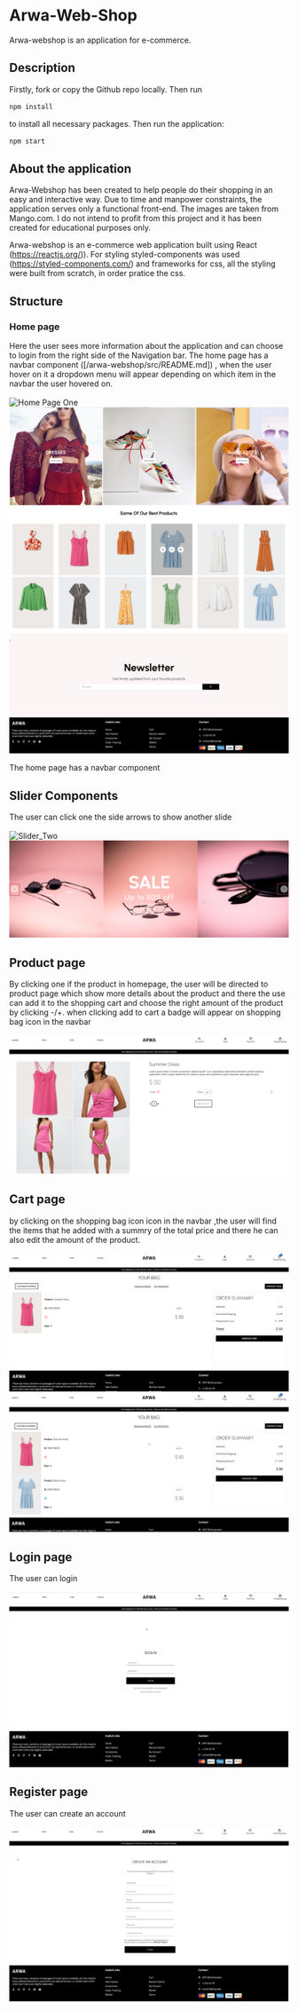 # Arwa-Web-Shop

Arwa-webshop is an application for e-commerce.

## Description
Firstly, fork or copy the Github repo locally. Then run
```bash
npm install
```
to install all necessary packages.
Then run the application:
```bash
npm start
```

## About the application
Arwa-Webshop has been created to help people do their shopping in an easy and interactive way. Due to time and manpower constraints, the application serves only a functional front-end. The images are taken from Mango.com.
I do not intend to profit from this project and it has been created for educational purposes only.

Arwa-webshop is an e-commerce web application built using React (https://reactjs.org/)). For styling styled-components was used (https://styled-components.com/) and frameworks for css, all the styling were built from scratch, in order pratice the css.


## Structure

### Home page
Here the user sees more information about the application and can choose to login from the right side of the Navigation bar.
The home page has a navbar component ([/arwa-webshop/src/README.md]) , when the user hover on it a dropdown menu will appear depending on which item in the navbar the user hovered on.
</br>
</br>
![Home Page One](/arwa-webshop/src/images/HOME_PAGE1.png)
![Home Page Two](/arwa-webshop/src/images/HOME_PAGE2.png)
![Home Page Three](/arwa-webshop/src/images/HOME_PAGE3.png)
![Home Page Four](/arwa-webshop/src/images/HOME_PAGE4.png)


The home page has a navbar component 


## Slider Components 
The user can click one the side arrows to show another slide 
</br>
</br>
![Slider_Two](/arwa-webshop/src/images/Slider1.png)
![Slider_Two](/arwa-webshop/src/images/Slider2.png)


## Product page
By clicking one if the product in homepage, the user will be directed to product page which show more details about the product and there the use can add it to the shopping cart and choose the right amount of the product by clicking -/+.
when clicking add to cart a badge will appear on shopping bag icon in the navbar
</br>
</br>
![Product Page One](/arwa-webshop/src/images/PRODUCT_PAGE1.png)




## Cart page
by clicking on the shopping bag icon icon in the navbar ,the user will find the items that he added with a summry of the total price and there he can also edit the amount of the product.
</br>
</br>
![Cart Page One](/arwa-webshop/src/images/CART_PAGE1.png)
![Cart Page Two](/arwa-webshop/src/images/CART_PAGE2.png)

## Login page
The user can login 
</br>
</br>
![Register_one](/arwa-webshop/src/images/LOGIN.png)
![Register_Two](/arwa-webshop/src/images/REGISTER2.png)

## Register page
The user can create an account
</br>
</br>
![Register_one](/arwa-webshop/src/images/REGISTER1.png)
![Register_Two](/arwa-webshop/src/images/REGISTER2.png)
